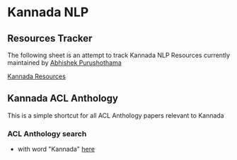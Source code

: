 # Kannada NLP

## Resources Tracker
The following sheet is an attempt to track Kannada NLP Resources currently maintained by [Abhishek Purushothama](https://abhishek-p.github.io/)

[Kannada Resources](https://docs.google.com/spreadsheets/d/e/2PACX-1vRSxSC6uAJpwKhDorxLtf5uI2NY0ihMaWaZiALpy0kDA1L8vZkUTs0DY50DMEsQZl8metsqCBR7TFVs/pubhtml?gid=0&single=true)

## Kannada ACL Anthology
This is a simple shortcut for all ACL Anthology papers relevant to Kannada 

### ACL Anthology search
*  with word "Kannada" [here](https://aclanthology.org/search/?q=kannada)
